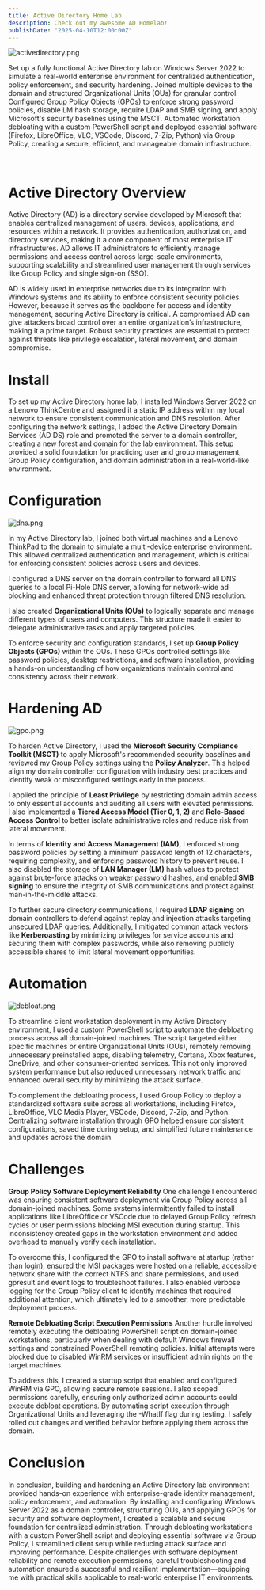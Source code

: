 ```yaml
---
title: Active Directory Home Lab
description: Check out my awesome AD Homelab!  
publishDate: "2025-04-10T12:00:00Z"
---
```


![activedirectory.png](./active-directory.png) 

Set up a fully functional Active Directory lab on Windows Server 2022 to simulate a real-world enterprise environment for centralized authentication, policy enforcement, and security hardening. Joined multiple devices to the domain and structured Organizational Units (OUs) for granular control. Configured Group Policy Objects (GPOs) to enforce strong password policies, disable LM hash storage, require LDAP and SMB signing, and apply Microsoft's security baselines using the MSCT. Automated workstation debloating with a custom PowerShell script and deployed essential software (Firefox, LibreOffice, VLC, VSCode, Discord, 7-Zip, Python) via Group Policy, creating a secure, efficient, and manageable domain infrastructure. <br><br><br>

# Active Directory Overview
Active Directory (AD) is a directory service developed by Microsoft that enables centralized management of users, devices, applications, and resources within a network. It provides authentication, authorization, and directory services, making it a core component of most enterprise IT infrastructures. AD allows IT administrators to efficiently manage permissions and access control across large-scale environments, supporting scalability and streamlined user management through services like Group Policy and single sign-on (SSO).

AD is widely used in enterprise networks due to its integration with Windows systems and its ability to enforce consistent security policies. However, because it serves as the backbone for access and identity management, securing Active Directory is critical. A compromised AD can give attackers broad control over an entire organization’s infrastructure, making it a prime target. Robust security practices are essential to protect against threats like privilege escalation, lateral movement, and domain compromise.

# Install
To set up my Active Directory home lab, I installed Windows Server 2022 on a Lenovo ThinkCentre and assigned it a static IP address within my local network to ensure consistent communication and DNS resolution. After configuring the network settings, I added the Active Directory Domain Services (AD DS) role and promoted the server to a domain controller, creating a new forest and domain for the lab environment. This setup provided a solid foundation for practicing user and group management, Group Policy configuration, and domain administration in a real-world-like environment.

# Configuration
![dns.png](./dns.png)

In my Active Directory lab, I joined both virtual machines and a Lenovo ThinkPad to the domain to simulate a multi-device enterprise environment. This allowed centralized authentication and management, which is critical for enforcing consistent policies across users and devices.

I configured a DNS server on the domain controller to forward all DNS queries to a local Pi-Hole DNS server, allowing for network-wide ad blocking and enhanced threat protection through filtered DNS resolution.

I also created **Organizational Units (OUs)** to logically separate and manage different types of users and computers. This structure made it easier to delegate administrative tasks and apply targeted policies.

To enforce security and configuration standards, I set up **Group Policy Objects (GPOs)** within the OUs. These GPOs controlled settings like password policies, desktop restrictions, and software installation, providing a hands-on understanding of how organizations maintain control and consistency across their network.

# Hardening AD
![gpo.png](./gpo.png)

To harden Active Directory, I used the **Microsoft Security Compliance Toolkit (MSCT)** to apply Microsoft's recommended security baselines and reviewed my Group Policy settings using the **Policy Analyzer**. This helped align my domain controller configuration with industry best practices and identify weak or misconfigured settings early in the process.

I applied the principle of **Least Privilege** by restricting domain admin access to only essential accounts and auditing all users with elevated permissions. I also implemented a **Tiered Access Model (Tier 0, 1, 2)** and **Role-Based Access Control** to better isolate administrative roles and reduce risk from lateral movement.

In terms of **Identity and Access Management (IAM)**, I enforced strong password policies by setting a minimum password length of 12 characters, requiring complexity, and enforcing password history to prevent reuse. I also disabled the storage of **LAN Manager (LM)** hash values to protect against brute-force attacks on weaker password hashes, and enabled **SMB signing** to ensure the integrity of SMB communications and protect against man-in-the-middle attacks.

To further secure directory communications, I required **LDAP signing** on domain controllers to defend against replay and injection attacks targeting unsecured LDAP queries. Additionally, I mitigated common attack vectors like **Kerberoasting** by minimizing privileges for service accounts and securing them with complex passwords, while also removing publicly accessible shares to limit lateral movement opportunities.

# Automation
![debloat.png](./debloat.png)

To streamline client workstation deployment in my Active Directory environment, I used a custom PowerShell script to automate the debloating process across all domain-joined machines. The script targeted either specific machines or entire Organizational Units (OUs), remotely removing unnecessary preinstalled apps, disabling telemetry, Cortana, Xbox features, OneDrive, and other consumer-oriented services. This not only improved system performance but also reduced unnecessary network traffic and enhanced overall security by minimizing the attack surface. 

To complement the debloating process, I used Group Policy to deploy a standardized software suite across all workstations, including Firefox, LibreOffice, VLC Media Player, VSCode, Discord, 7-Zip, and Python. Centralizing software installation through GPO helped ensure consistent configurations, saved time during setup, and simplified future maintenance and updates across the domain.

# Challenges
**Group Policy Software Deployment Reliability**
One challenge I encountered was ensuring consistent software deployment via Group Policy across all domain-joined machines. Some systems intermittently failed to install applications like LibreOffice or VSCode due to delayed Group Policy refresh cycles or user permissions blocking MSI execution during startup. This inconsistency created gaps in the workstation environment and added overhead to manually verify each installation.

To overcome this, I configured the GPO to install software at startup (rather than login), ensured the MSI packages were hosted on a reliable, accessible network share with the correct NTFS and share permissions, and used gpresult and event logs to troubleshoot failures. I also enabled verbose logging for the Group Policy client to identify machines that required additional attention, which ultimately led to a smoother, more predictable deployment process.

**Remote Debloating Script Execution Permissions**
Another hurdle involved remotely executing the debloating PowerShell script on domain-joined workstations, particularly when dealing with default Windows firewall settings and constrained PowerShell remoting policies. Initial attempts were blocked due to disabled WinRM services or insufficient admin rights on the target machines.

To address this, I created a startup script that enabled and configured WinRM via GPO, allowing secure remote sessions. I also scoped permissions carefully, ensuring only authorized admin accounts could execute debloat operations. By automating script execution through Organizational Units and leveraging the -WhatIf flag during testing, I safely rolled out changes and verified behavior before applying them across the domain.

# Conclusion
In conclusion, building and hardening an Active Directory lab environment provided hands-on experience with enterprise-grade identity management, policy enforcement, and automation. By installing and configuring Windows Server 2022 as a domain controller, structuring OUs, and applying GPOs for security and software deployment, I created a scalable and secure foundation for centralized administration. Through debloating workstations with a custom PowerShell script and deploying essential software via Group Policy, I streamlined client setup while reducing attack surface and improving performance. Despite challenges with software deployment reliability and remote execution permissions, careful troubleshooting and automation ensured a successful and resilient implementation—equipping me with practical skills applicable to real-world enterprise IT environments.
